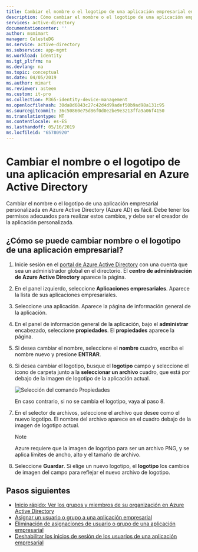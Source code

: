 ```yaml
---
title: Cambiar el nombre o el logotipo de una aplicación empresarial en Azure Active Directory | Microsoft Docs
description: Cómo cambiar el nombre o el logotipo de una aplicación empresarial personalizada en Azure Active Directory
services: active-directory
documentationcenter: ''
author: msmimart
manager: CelesteDG
ms.service: active-directory
ms.subservice: app-mgmt
ms.workload: identity
ms.tgt_pltfrm: na
ms.devlang: na
ms.topic: conceptual
ms.date: 04/05/2019
ms.author: mimart
ms.reviewer: asteen
ms.custom: it-pro
ms.collection: M365-identity-device-management
ms.openlocfilehash: 30da8d6843c27c42d4d99adef50b9ad98a131c95
ms.sourcegitcommit: 36c50860e75d86f0d0e2be9e3213ffa9a06f4150
ms.translationtype: MT
ms.contentlocale: es-ES
ms.lasthandoff: 05/16/2019
ms.locfileid: "65780920"
---
```

# <a name="change-the-name-or-logo-of-an-enterprise-application-in-azure-active-directory"></a>Cambiar el nombre o el logotipo de una aplicación empresarial en Azure Active Directory

Cambiar el nombre o el logotipo de una aplicación empresarial personalizada en Azure Active Directory (Azure AD) es fácil. Debe tener los permisos adecuados para realizar estos cambios, y debe ser el creador de la aplicación personalizada.

## <a name="how-do-i-change-an-enterprise-applications-name-or-logo"></a>¿Cómo se puede cambiar nombre o el logotipo de una aplicación empresarial?

1. Inicie sesión en el [portal de Azure Active Directory](https://aad.portal.azure.com/) con una cuenta que sea un administrador global en el directorio. El **centro de administración de Azure Active Directory** aparece la página.
2. En el panel izquierdo, seleccione **Aplicaciones empresariales**. Aparece la lista de sus aplicaciones empresariales.
3. Seleccione una aplicación. Aparece la página de información general de la aplicación.
4. En el panel de información general de la aplicación, bajo el **administrar** encabezado, seleccione **propiedades**. El **propiedades** aparece la página.
5. Si desea cambiar el nombre, seleccione el **nombre** cuadro, escriba el nombre nuevo y presione **ENTRAR**.
6. Si desea cambiar el logotipo, busque el **logotipo** campo y seleccione el icono de carpeta junto a la **seleccionar un archivo** cuadro, que está por debajo de la imagen de logotipo de la aplicación actual.

   ![Selección del comando Propiedades](./media/change-name-or-logo-portal/change-logo.png)

   En caso contrario, si no se cambia el logotipo, vaya al paso 8.
7. En el selector de archivos, seleccione el archivo que desee como el nuevo logotipo. El nombre del archivo aparece en el cuadro debajo de la imagen de logotipo actual.

   > [!NOTE]
   > Azure requiere que la imagen de logotipo para ser un archivo PNG, y se aplica límites de ancho, alto y el tamaño de archivo.
8. Seleccione **Guardar**. Si elige un nuevo logotipo, el **logotipo** los cambios de imagen del campo para reflejar el nuevo archivo de logotipo.

## <a name="next-steps"></a>Pasos siguientes

* [Inicio rápido: Ver los grupos y miembros de su organización en Azure Active Directory](../fundamentals/active-directory-groups-view-azure-portal.md)
* [Asignar un usuario o grupo a una aplicación empresarial](assign-user-or-group-access-portal.md)
* [Eliminación de asignaciones de usuario o grupo de una aplicación empresarial](remove-user-or-group-access-portal.md)
* [Deshabilitar los inicios de sesión de los usuarios de una aplicación empresarial](disable-user-sign-in-portal.md)
